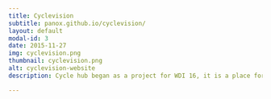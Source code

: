 ```yaml
---
title: Cyclevision
subtitle: panox.github.io/cyclevision/
layout: default
modal-id: 3
date: 2015-11-27
img: cyclevision.png
thumbnail: cyclevision.png
alt: cyclevision-website
description: Cycle hub began as a project for WDI 16, it is a place for cyclists to share their experiences off and on their bikes with a community that understands their passion.

---
```

